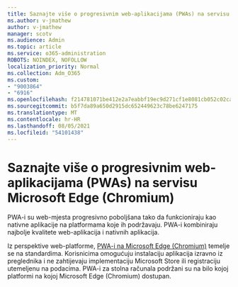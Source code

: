 ```yaml
---
title: Saznajte više o progresivnim web-aplikacijama (PWAs) na servisu Microsoft Edge (Chromium)
ms.author: v-jmathew
author: v-jmathew
manager: scotv
ms.audience: Admin
ms.topic: article
ms.service: o365-administration
ROBOTS: NOINDEX, NOFOLLOW
localization_priority: Normal
ms.collection: Adm_O365
ms.custom:
- "9003864"
- "6916"
ms.openlocfilehash: f214781071be412e2a7eabbf19ec9d271cf1e8081cb052c02cad614da0372eaf
ms.sourcegitcommit: b5f7da89a650d2915dc652449623c78be6247175
ms.translationtype: MT
ms.contentlocale: hr-HR
ms.lasthandoff: 08/05/2021
ms.locfileid: "54101438"
---
```

# <a name="learn-about-progressive-web-apps-pwas-on-microsoft-edge-chromium"></a>Saznajte više o progresivnim web-aplikacijama (PWAs) na servisu Microsoft Edge (Chromium)

PWA-i su web-mjesta progresivno poboljšana tako da funkcioniraju kao nativne aplikacije na platformama koje ih podržavaju. PWA-i kombiniraju najbolje kvalitete web-aplikacija i nativnih aplikacija.

Iz perspektive web-platforme, [PWA-i na Microsoft Edge (Chromium)](https://go.microsoft.com/fwlink/?linkid=2135193) temelje se na standardima. Korisnicima omogućuju instalaciju aplikacija izravno iz preglednika i ne zahtijevaju implementaciju Microsoft Store ili registraciju utemeljenu na podacima. PWA-i za stolna računala podržani su na bilo kojoj platformi na kojoj Microsoft Edge (Chromium) dostupan.
